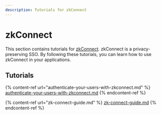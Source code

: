```yaml
---
description: Tutorials for zkConnect
---
```


# zkConnect

This section contains tutorials for [zkConnect](../../what-is-sismo/zkconnect.md). zkConnect is a privacy-preserving SSO. By following these tutorials, you can learn how to use zkConnect in your applications.&#x20;

## Tutorials

{% content-ref url="authenticate-your-users-with-zkconnect.md" %}
[authenticate-your-users-with-zkconnect.md](authenticate-your-users-with-zkconnect.md)
{% endcontent-ref %}

{% content-ref url="zk-connect-guide.md" %}
[zk-connect-guide.md](zk-connect-guide.md)
{% endcontent-ref %}
